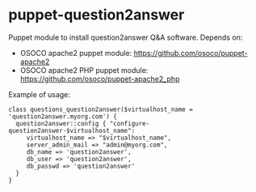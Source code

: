 puppet-question2answer
======================

Puppet module to install question2answer Q&amp;A software. Depends on:

  * OSOCO apache2 puppet module: https://github.com/osoco/puppet-apache2
  * OSOCO apache2 PHP puppet module: https://github.com/osoco/puppet-apache2_php

Example of usage:

    class questions_question2answer($virtualhost_name = 'question2answer.myorg.com') {
      question2answer::config { "configure-question2answer-$virtualhost_name":
         virtualhost_name => "$virtualhost_name",
         server_admin_mail => "admin@myorg.com",
         db_name => 'question2answer',
         db_user => 'question2answer',
         db_passwd => 'question2answer'
      }
    }
